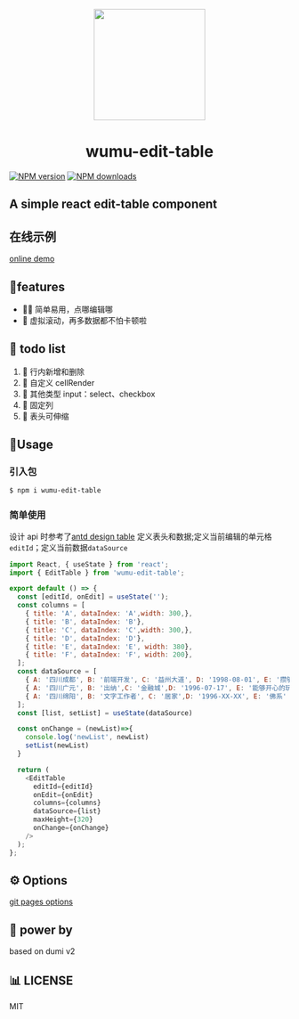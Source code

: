 <p align="center">
  <a href="https://wumusenlin.github.io/wumu-edit-table">
    <img width="200" src="https://s1.ax1x.com/2023/03/07/ppZOvxP.png">
  </a>
</p>
<h1 align="center">wumu-edit-table</h1>

[![NPM version](https://img.shields.io/npm/v/wumu-edit-table.svg?style=flat)](https://npmjs.org/package/wumu-edit-table)
[![NPM downloads](http://img.shields.io/npm/dm/wumu-edit-table.svg?style=flat)](https://npmjs.org/package/wumu-edit-table)

## A simple react edit-table component

## 在线示例

[online demo](https://wumusenlin.github.io/wumu-edit-table/components/edit-table)

## 🎊features

- 🏳‍🌈 简单易用，点哪编辑哪
- 🚀 虚拟滚动，再多数据都不怕卡顿啦

## 📌 todo list

1. 📑 行内新增和删除
2. 📑 自定义 cellRender
3. 📑 其他类型 input：select、checkbox
4. 📑 固定列
5. 📑 表头可伸缩

## 🔨Usage

### 引入包

```bash
$ npm i wumu-edit-table
```

### 简单使用

设计 api 时参考了[antd design table](https://4x-ant-design.antgroup.com/components/table-cn/#API)
定义表头和数据;定义当前编辑的单元格`editId`；定义当前数据`dataSource`

```javaScript
import React, { useState } from 'react';
import { EditTable } from 'wumu-edit-table';

export default () => {
  const [editId, onEdit] = useState('');
  const columns = [
    { title: 'A', dataIndex: 'A',width: 300,},
    { title: 'B', dataIndex: 'B'},
    { title: 'C', dataIndex: 'C',width: 300,},
    { title: 'D', dataIndex: 'D'},
    { title: 'E', dataIndex: 'E', width: 380},
    { title: 'F', dataIndex: 'F', width: 200},
  ];
  const dataSource = [
    { A: '四川成都', B: '前端开发', C: '益州大道', D: '1998-08-01', E: '攒够10万块钱' },
    { A: '四川广元', B: '出纳',C: '金融城',D: '1996-07-17', E: '能够开心的玩耍' },
    { A: '四川绵阳', B: '文字工作者', C: '居家',D: '1996-XX-XX', E: '佛系' },
  ];
  const [list, setList] = useState(dataSource)

  const onChange = (newList)=>{
    console.log('newList', newList)
    setList(newList)
  }

  return (
    <EditTable
      editId={editId}
      onEdit={onEdit}
      columns={columns}
      dataSource={list}
      maxHeight={320}
      onChange={onChange}
    />
  );
};

```

## ⚙ Options

[git pages options](https://wumusenlin.github.io/wumu-edit-table/api)

## 👊 power by

based on dumi v2

## 📊 LICENSE

MIT
